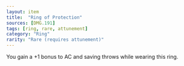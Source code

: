 ```yaml
---
layout: item
title:  "Ring of Protection"
sources: [DMG.191]
tags: [ring, rare, attunement]
category: "Ring"
rarity: "Rare (requires attunement)"
---
```


You gain a +1 bonus to AC and saving throws while wearing this ring.